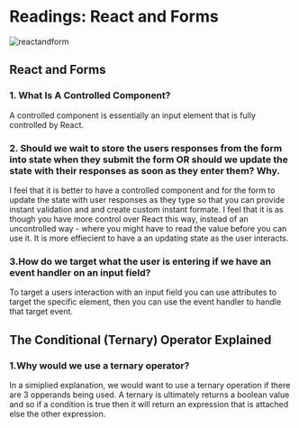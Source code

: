 # Readings: React and Forms

![reactandform](https://res.cloudinary.com/practicaldev/image/fetch/s--KpQnReJ9--/c_limit%2Cf_auto%2Cfl_progressive%2Cq_auto%2Cw_880/https://i1.wp.com/blogreact.com/wp-content/uploads/2020/03/forms.jpg%3Ffit%3D750%252C393%26ssl%3D1)

## React and Forms 

### 1. What Is A Controlled Component? 
A controlled component is essentially an input element that is fully controlled by React. 

### 2. Should we wait to store the users responses from the form into state when they submit the form OR should we update the state with their responses as soon as they enter them? Why. ### 
I feel that it is better to have a controlled component and for the form to update the state with user responses as they type so that you can provide instant validation and and create custom instant formate. I feel that it is as though you have more control over React this way, instead of an uncontrolled way - where you might have to read the value before you can use it. It is more effiecient to have a an updating state as the user interacts. 

### 3.How do we target what the user is entering if we have an event handler on an input field? ### 

To target a users interaction with an input field you can use attributes to target the specific element, then you can use the event handler to handle that target event. 

## The Conditional (Ternary) Operator Explained

### 1.Why would we use a ternary operator? 
In a simiplied explanation, we would want to use a ternary operation if there are 3 opperands being used. A ternary is ultimately returns a boolean value and so if a condition is true then it will return an expression that is attached else the other expression. 